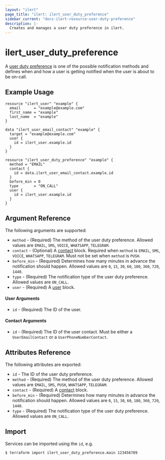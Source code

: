 ```yaml
---
layout: "ilert"
page_title: "ilert: ilert_user_duty_preference"
sidebar_current: "docs-ilert-resource-user-duty-preference"
description: |-
  Creates and manages a user duty preference in ilert.
---
```


# ilert_user_duty_preference

A [user duty preference](https://api.ilert.com/api-docs/#tag/Notification-Preferences) is one of the possible notification methods and defines when and how a user is getting notified when the user is about to be on-call.

## Example Usage

```hcl
resource "ilert_user" "example" {
  email      = "example@example.com"
  first_name = "example"
  last_name  = "example"
}

data "ilert_user_email_contact" "example" {
  target = "example@example.com"
  user {
    id = ilert_user.example.id
  }
}

resource "ilert_user_duty_preference" "example" {
  method = "EMAIL"
  contact {
    id = data.ilert_user_email_contact.example.id
  }
  before_min = 0
  type       = "ON_CALL"
  user {
    id = ilert_user.example.id
  }
}
```

## Argument Reference

The following arguments are supported:

- `method` - (Required) The method of the user duty preference. Allowed values are `EMAIL`, `SMS`, `VOICE`, `WHATSAPP`, `TELEGRAM`.
- `contact` - (Optional) A [contact](#contact-arguments) block. Required when `method` is `EMAIL`, `SMS`, `VOICE`, `WHATSAPP`, `TELEGRAM`. Must not be set when `method` is `PUSH`.
- `before_min` - (Required) Determines how many minutes in advance the notification should happen. Allowed values are `0`, `15`, `30`, `60`, `180`, `360`, `720`, `1440`.
- `type` - (Required) The notification type of the user duty preference. Allowed values are `ON_CALL`.
- `user` - (Required) A [user](#user-arguments) block.

#### User Arguments

- `id` - (Required) The ID of the user.

#### Contact Arguments

- `id` - (Required) The ID of the user contact. Must be either a `UserEmailContact` or a `UserPhoneNumberContact`.

## Attributes Reference

The following attributes are exported:

- `id` - The ID of the user duty preference.
- `method` - (Required) The method of the user duty preference. Allowed values are `EMAIL`, `SMS`, `PUSH`, `WHATSAPP`, `TELEGRAM`.
- `contact` - (Required) A [contact](#contact-arguments) block.
- `before_min` - (Required) Determines how many minutes in advance the notification should happen. Allowed values are `0`, `15`, `30`, `60`, `180`, `360`, `720`, `1440`.
- `type` - (Required) The notification type of the user duty preference. Allowed values are `ON_CALL`.

## Import

Services can be imported using the `id`, e.g.

```sh
$ terraform import ilert_user_duty_preference.main 123456789
```
